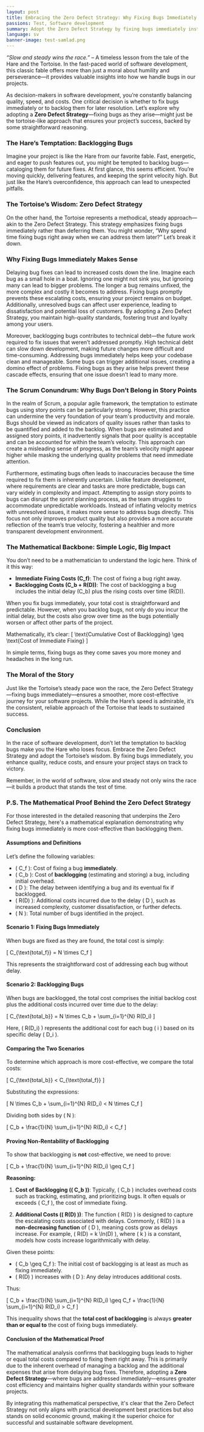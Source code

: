 ```yaml
---
layout: post
title: Embracing the Zero Defect Strategy: Why Fixing Bugs Immediately Wins the Race
passions: Test, Software development
summary: Adopt the Zero Defect Strategy by fixing bugs immediately instead of backlogging them. Inspired by the Hare and the Tortoise, this approach ensures higher quality, reduced costs, and increased customer satisfaction. Mathematical proofs show that backlogging bugs leads to greater expenses over time. In Scrum, avoid assigning story points to bugs as it masks quality issues and disrupts team velocity. Embracing a steady, proactive bug-fixing method leads to more successful and sustainable software projects.
language: sv
banner-image: test-samlad.png
---
```


*“Slow and steady wins the race.”* – A timeless lesson from the tale of the Hare and the Tortoise. In the fast-paced world of software development, this classic fable offers more than just a moral about humility and perseverance—it provides valuable insights into how we handle bugs in our projects.

As decision-makers in software development, you’re constantly balancing quality, speed, and costs. One critical decision is whether to fix bugs immediately or to backlog them for later resolution. Let’s explore why adopting a **Zero Defect Strategy**—fixing bugs as they arise—might just be the tortoise-like approach that ensures your project’s success, backed by some straightforward reasoning.

### The Hare’s Temptation: Backlogging Bugs

Imagine your project is like the Hare from our favorite fable. Fast, energetic, and eager to push features out, you might be tempted to backlog bugs—cataloging them for future fixes. At first glance, this seems efficient. You’re moving quickly, delivering features, and keeping the sprint velocity high. But just like the Hare’s overconfidence, this approach can lead to unexpected pitfalls.

### The Tortoise’s Wisdom: Zero Defect Strategy

On the other hand, the Tortoise represents a methodical, steady approach—akin to the Zero Defect Strategy. This strategy emphasizes fixing bugs immediately rather than deferring them. You might wonder, “Why spend time fixing bugs right away when we can address them later?” Let’s break it down.

### Why Fixing Bugs Immediately Makes Sense

Delaying bug fixes can lead to increased costs down the line. Imagine each bug as a small hole in a boat. Ignoring one might not sink you, but ignoring many can lead to bigger problems. The longer a bug remains unfixed, the more complex and costly it becomes to address. Fixing bugs promptly prevents these escalating costs, ensuring your project remains on budget. Additionally, unresolved bugs can affect user experience, leading to dissatisfaction and potential loss of customers. By adopting a Zero Defect Strategy, you maintain high-quality standards, fostering trust and loyalty among your users.

Moreover, backlogging bugs contributes to technical debt—the future work required to fix issues that weren’t addressed promptly. High technical debt can slow down development, making future changes more difficult and time-consuming. Addressing bugs immediately helps keep your codebase clean and manageable. Some bugs can trigger additional issues, creating a domino effect of problems. Fixing bugs as they arise helps prevent these cascade effects, ensuring that one issue doesn’t lead to many more.

### The Scrum Conundrum: Why Bugs Don’t Belong in Story Points

In the realm of Scrum, a popular agile framework, the temptation to estimate bugs using story points can be particularly strong. However, this practice can undermine the very foundation of your team's productivity and morale. Bugs should be viewed as indicators of quality issues rather than tasks to be quantified and added to the backlog. When bugs are estimated and assigned story points, it inadvertently signals that poor quality is acceptable and can be accounted for within the team’s velocity. This approach can create a misleading sense of progress, as the team’s velocity might appear higher while masking the underlying quality problems that need immediate attention.

Furthermore, estimating bugs often leads to inaccuracies because the time required to fix them is inherently uncertain. Unlike feature development, where requirements are clear and tasks are more predictable, bugs can vary widely in complexity and impact. Attempting to assign story points to bugs can disrupt the sprint planning process, as the team struggles to accommodate unpredictable workloads. Instead of inflating velocity metrics with unresolved issues, it makes more sense to address bugs directly. This focus not only improves product quality but also provides a more accurate reflection of the team’s true velocity, fostering a healthier and more transparent development environment.

### The Mathematical Backbone: Simple Logic, Big Impact

You don’t need to be a mathematician to understand the logic here. Think of it this way:

- **Immediate Fixing Costs (C_f)**: The cost of fixing a bug right away.
- **Backlogging Costs (C_b + R(D))**: The cost of backlogging a bug includes the initial delay (C_b) plus the rising costs over time (R(D)).

When you fix bugs immediately, your total cost is straightforward and predictable. However, when you backlog bugs, not only do you incur the initial delay, but the costs also grow over time as the bugs potentially worsen or affect other parts of the project.

Mathematically, it’s clear:
\[ \text{Cumulative Cost of Backlogging} \geq \text{Cost of Immediate Fixing} \]

In simple terms, fixing bugs as they come saves you more money and headaches in the long run.

### The Moral of the Story

Just like the Tortoise’s steady pace won the race, the Zero Defect Strategy—fixing bugs immediately—ensures a smoother, more cost-effective journey for your software projects. While the Hare’s speed is admirable, it’s the consistent, reliable approach of the Tortoise that leads to sustained success.

### Conclusion

In the race of software development, don’t let the temptation to backlog bugs make you the Hare who loses focus. Embrace the Zero Defect Strategy and adopt the Tortoise’s wisdom. By fixing bugs immediately, you enhance quality, reduce costs, and ensure your project stays on track to victory.

Remember, in the world of software, slow and steady not only wins the race—it builds a product that stands the test of time.


### P.S. The Mathematical Proof Behind the Zero Defect Strategy

For those interested in the detailed reasoning that underpins the Zero Defect Strategy, here's a mathematical explanation demonstrating why fixing bugs immediately is more cost-effective than backlogging them.

#### **Assumptions and Definitions**

Let’s define the following variables:

- \( C_f \): Cost of fixing a bug **immediately**.
- \( C_b \): Cost of **backlogging** (estimating and storing) a bug, including initial overhead.
- \( D \): The delay between identifying a bug and its eventual fix if backlogged.
- \( R(D) \): Additional costs incurred due to the delay \( D \), such as increased complexity, customer dissatisfaction, or further defects.
- \( N \): Total number of bugs identified in the project.

#### **Scenario 1: Fixing Bugs Immediately**

When bugs are fixed as they are found, the total cost is simply:

\[
C_{\text{total\_f}} = N \times C_f
\]

This represents the straightforward cost of addressing each bug without delay.

#### **Scenario 2: Backlogging Bugs**

When bugs are backlogged, the total cost comprises the initial backlog cost plus the additional costs incurred over time due to the delay:

\[
C_{\text{total\_b}} = N \times C_b + \sum_{i=1}^{N} R(D_i)
\]

Here, \( R(D_i) \) represents the additional cost for each bug \( i \) based on its specific delay \( D_i \).

#### **Comparing the Two Scenarios**

To determine which approach is more cost-effective, we compare the total costs:

\[
C_{\text{total\_b}} < C_{\text{total\_f}}
\]

Substituting the expressions:

\[
N \times C_b + \sum_{i=1}^{N} R(D_i) < N \times C_f
\]

Dividing both sides by \( N \):

\[
C_b + \frac{1}{N} \sum_{i=1}^{N} R(D_i) < C_f
\]

#### **Proving Non-Rentability of Backlogging**

To show that backlogging is **not** cost-effective, we need to prove:

\[
C_b + \frac{1}{N} \sum_{i=1}^{N} R(D_i) \geq C_f
\]

**Reasoning:**

1. **Cost of Backlogging (\( C_b \))**: Typically, \( C_b \) includes overhead costs such as tracking, estimating, and prioritizing bugs. It often equals or exceeds \( C_f \), the cost of immediate fixing.

2. **Additional Costs (\( R(D) \))**: The function \( R(D) \) is designed to capture the escalating costs associated with delays. Commonly, \( R(D) \) is a **non-decreasing function** of \( D \), meaning costs grow as delays increase. For example, \( R(D) = k \ln(D) \), where \( k \) is a constant, models how costs increase logarithmically with delay.

Given these points:

- \( C_b \geq C_f \): The initial cost of backlogging is at least as much as fixing immediately.
- \( R(D) \) increases with \( D \): Any delay introduces additional costs.

Thus:

\[
C_b + \frac{1}{N} \sum_{i=1}^{N} R(D_i) \geq C_f + \frac{1}{N} \sum_{i=1}^{N} R(D_i) > C_f
\]

This inequality shows that the **total cost of backlogging** is always **greater than or equal to** the cost of fixing bugs immediately.

#### **Conclusion of the Mathematical Proof**

The mathematical analysis confirms that backlogging bugs leads to higher or equal total costs compared to fixing them right away. This is primarily due to the inherent overhead of managing a backlog and the additional expenses that arise from delaying bug fixes. Therefore, adopting a **Zero Defect Strategy**—where bugs are addressed immediately—ensures greater cost efficiency and maintains higher quality standards within your software projects.

By integrating this mathematical perspective, it's clear that the Zero Defect Strategy not only aligns with practical development best practices but also stands on solid economic ground, making it the superior choice for successful and sustainable software development.
